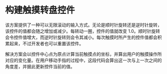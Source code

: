 # 构建触摸转盘控件

该方案提供了一种可以无限滚动的输入方式。无论是顺时针旋转还是逆时针旋转，该控件的值都会随之增加或减少。每转动一圈，控件的值就改变 1.0。顺时针旋转会令控件值增大，而逆时针旋转则会令其减小。每次触摸时所产生的控件值都会积累起来，不过开发者也可以重置该控件。

解决方案会以控件中心点为原点计算当前触摸点的坐标，并算出用户的触摸操作所对应的变化量。在用户移动手指的过程中，这段代码会算出这一次与上一次之间的角度差，并据此更新控件当前的值。